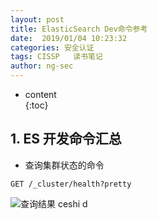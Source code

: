 ```yaml
---
layout: post  
title: ElasticSearch Dev命令参考
date:  2019/01/04 10:23:32  
categories: 安全认证 
tags: CISSP   读书笔记
author: ng-sec  
---
```


* content  
{:toc}

## 1. ES 开发命令汇总

- 查询集群状态的命令

``` javascript?linenums
GET /_cluster/health?pretty
```
![查询结果](http://800wifi.com/ng-sec/1546568677141.png)
ceshi d 